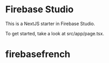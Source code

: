 # Firebase Studio

This is a NextJS starter in Firebase Studio.

To get started, take a look at src/app/page.tsx.
# firebasefrench
